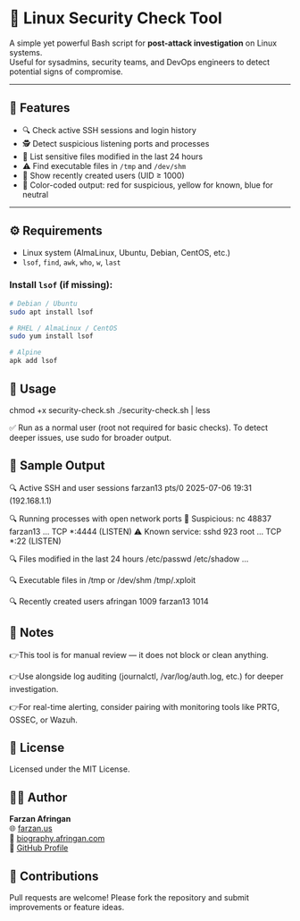 # 🔐 Linux Security Check Tool

A simple yet powerful Bash script for **post-attack investigation** on Linux systems.  
Useful for sysadmins, security teams, and DevOps engineers to detect potential signs of compromise.

---

## 🚀 Features

- 🔍 Check active SSH sessions and login history
- 🕵️ Detect suspicious listening ports and processes
- 📂 List sensitive files modified in the last 24 hours
- ⚠️ Find executable files in `/tmp` and `/dev/shm`
- 👥 Show recently created users (UID ≥ 1000)
- 🎯 Color-coded output: red for suspicious, yellow for known, blue for neutral

---

## ⚙️ Requirements

- Linux system (AlmaLinux, Ubuntu, Debian, CentOS, etc.)
- `lsof`, `find`, `awk`, `who`, `w`, `last`

### Install `lsof` (if missing):

```bash
# Debian / Ubuntu
sudo apt install lsof

# RHEL / AlmaLinux / CentOS
sudo yum install lsof

# Alpine
apk add lsof
```

## 📄 Usage
chmod +x security-check.sh
./security-check.sh | less

✅ Run as a normal user (root not required for basic checks).
To detect deeper issues, use sudo for broader output.


## 🧪 Sample Output

🔍 Active SSH and user sessions
farzan13 pts/0        2025-07-06 19:31 (192.168.1.1)

🔍 Running processes with open network ports
🚨 Suspicious: nc      48837 farzan13 ... TCP *:4444 (LISTEN)
⚠️ Known service: sshd  923   root     ... TCP *:22 (LISTEN)

🔍 Files modified in the last 24 hours
/etc/passwd
/etc/shadow
...

🔍 Executable files in /tmp or /dev/shm
/tmp/.xploit

🔍 Recently created users
afringan     1009
farzan13     1014


## 📌 Notes
👉This tool is for manual review — it does not block or clean anything.

👉Use alongside log auditing (journalctl, /var/log/auth.log, etc.) for deeper investigation.

👉For real-time alerting, consider pairing with monitoring tools like PRTG, OSSEC, or Wazuh.


## 📄 License
Licensed under the MIT License.

## 🙋‍♂️ Author

**Farzan Afringan**  
🌐 [farzan.us](https://farzan.us)  
📄 [biography.afringan.com](https://biography.afringan.com)  
🐙 [GitHub Profile](https://github.com/farzan-dev13)

## 🤝 Contributions

Pull requests are welcome!
Please fork the repository and submit improvements or feature ideas.



